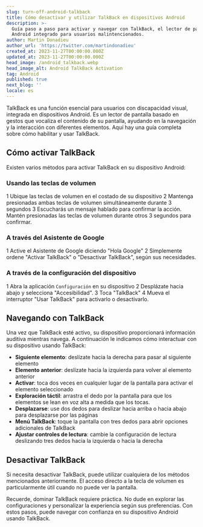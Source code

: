 ```yaml
---
slug: turn-off-android-talkback
title: Cómo desactivar y utilizar TalkBack en dispositivos Android
description: >-
  Guía paso a paso para activar y navegar con TalkBack, el lector de pantalla de
  Android integrado para usuarios malintencionados.
author: Martin Donadieu
author_url: 'https://twitter.com/martindonadieu'
created_at: 2023-11-27T00:00:00.000Z
updated_at: 2023-11-27T00:00:00.000Z
head_image: /android_talkback.webp
head_image_alt: Android TalkBack Activation
tag: Android
published: true
next_blog: ''
locale: es
---
```


TalkBack es una función esencial para usuarios con discapacidad visual, integrada en dispositivos Android. Es un lector de pantalla basado en gestos que vocaliza el contenido de su pantalla, ayudando en la navegación y la interacción con diferentes elementos. Aquí hay una guía completa sobre cómo habilitar y usar TalkBack.

## Cómo activar TalkBack

Existen varios métodos para activar TalkBack en su dispositivo Android:

### Usando las teclas de volumen

1 Ubique las teclas de volumen en el costado de su dispositivo
2 Mantenga presionadas ambas teclas de volumen simultáneamente durante 3 segundos
3 Escucharás un mensaje hablado para confirmar la acción. Mantén presionadas las teclas de volumen durante otros 3 segundos para confirmar.

### A través del Asistente de Google

1 Active el Asistente de Google diciendo "Hola Google"
2 Simplemente ordene "Activar TalkBack" o "Desactivar TalkBack", según sus necesidades.

### A través de la configuración del dispositivo

1 Abra la aplicación `Configuración` en su dispositivo
2 Desplázate hacia abajo y selecciona "Accesibilidad".
3 Toca "TalkBack"
4 Mueva el interruptor "Usar TalkBack" para activarlo o desactivarlo.

## Navegando con TalkBack

Una vez que TalkBack esté activo, su dispositivo proporcionará información auditiva mientras navega. A continuación le indicamos cómo interactuar con su dispositivo usando TalkBack:

- **Siguiente elemento**: deslízate hacia la derecha para pasar al siguiente elemento
- **Elemento anterior**: deslízate hacia la izquierda para volver al elemento anterior
- **Activar**: toca dos veces en cualquier lugar de la pantalla para activar el elemento seleccionado
- **Exploración táctil**: arrastra el dedo por la pantalla para que los elementos se lean en voz alta a medida que los tocas.
- **Desplazarse**: use dos dedos para deslizar hacia arriba o hacia abajo para desplazarse por las páginas
- **Menú TalkBack**: toque la pantalla con tres dedos para abrir opciones adicionales de TalkBack
- **Ajustar controles de lectura**: cambie la configuración de lectura deslizando tres dedos hacia la izquierda o hacia la derecha

## Desactivar TalkBack

Si necesita desactivar TalkBack, puede utilizar cualquiera de los métodos mencionados anteriormente. El acceso directo a la tecla de volumen es particularmente útil cuando no puede ver la pantalla.

Recuerde, dominar TalkBack requiere práctica. No dude en explorar las configuraciones y personalizar la experiencia según sus preferencias. Con estos pasos, puede navegar con confianza en su dispositivo Android usando TalkBack.